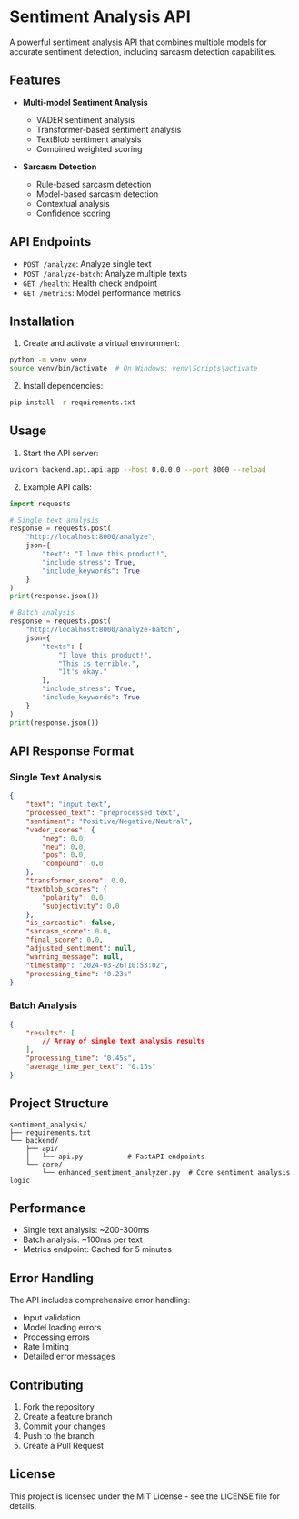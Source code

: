 # Sentiment Analysis API

A powerful sentiment analysis API that combines multiple models for accurate sentiment detection, including sarcasm detection capabilities.

## Features

- **Multi-model Sentiment Analysis**
  - VADER sentiment analysis
  - Transformer-based sentiment analysis
  - TextBlob sentiment analysis
  - Combined weighted scoring

- **Sarcasm Detection**
  - Rule-based sarcasm detection
  - Model-based sarcasm detection
  - Contextual analysis
  - Confidence scoring

## API Endpoints

- `POST /analyze`: Analyze single text
- `POST /analyze-batch`: Analyze multiple texts
- `GET /health`: Health check endpoint
- `GET /metrics`: Model performance metrics

## Installation

1. Create and activate a virtual environment:
```bash
python -m venv venv
source venv/bin/activate  # On Windows: venv\Scripts\activate
```

2. Install dependencies:
```bash
pip install -r requirements.txt
```

## Usage

1. Start the API server:
```bash
uvicorn backend.api.api:app --host 0.0.0.0 --port 8000 --reload
```

2. Example API calls:

```python
import requests

# Single text analysis
response = requests.post(
    "http://localhost:8000/analyze",
    json={
        "text": "I love this product!",
        "include_stress": True,
        "include_keywords": True
    }
)
print(response.json())

# Batch analysis
response = requests.post(
    "http://localhost:8000/analyze-batch",
    json={
        "texts": [
            "I love this product!",
            "This is terrible.",
            "It's okay."
        ],
        "include_stress": True,
        "include_keywords": True
    }
)
print(response.json())
```

## API Response Format

### Single Text Analysis
```json
{
    "text": "input text",
    "processed_text": "preprocessed text",
    "sentiment": "Positive/Negative/Neutral",
    "vader_scores": {
        "neg": 0.0,
        "neu": 0.0,
        "pos": 0.0,
        "compound": 0.0
    },
    "transformer_score": 0.0,
    "textblob_scores": {
        "polarity": 0.0,
        "subjectivity": 0.0
    },
    "is_sarcastic": false,
    "sarcasm_score": 0.0,
    "final_score": 0.0,
    "adjusted_sentiment": null,
    "warning_message": null,
    "timestamp": "2024-03-26T10:53:02",
    "processing_time": "0.23s"
}
```

### Batch Analysis
```json
{
    "results": [
        // Array of single text analysis results
    ],
    "processing_time": "0.45s",
    "average_time_per_text": "0.15s"
}
```

## Project Structure

```
sentiment_analysis/
├── requirements.txt
└── backend/
    ├── api/
    │   └── api.py           # FastAPI endpoints
    └── core/
        └── enhanced_sentiment_analyzer.py  # Core sentiment analysis logic
```

## Performance

- Single text analysis: ~200-300ms
- Batch analysis: ~100ms per text
- Metrics endpoint: Cached for 5 minutes

## Error Handling

The API includes comprehensive error handling:
- Input validation
- Model loading errors
- Processing errors
- Rate limiting
- Detailed error messages

## Contributing

1. Fork the repository
2. Create a feature branch
3. Commit your changes
4. Push to the branch
5. Create a Pull Request

## License

This project is licensed under the MIT License - see the LICENSE file for details.
